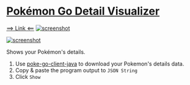 # [Pokémon Go Detail Visualizer](https://ronald8192.github.io/pokemon-go-detail-visualizer)

[==> Link <==](https://ronald8192.github.io/pokemon-go-detail-visualizer)
[![screenshot](https://cloud.githubusercontent.com/assets/5982132/17637452/3052562c-6116-11e6-8e47-26d4968c21ec.png)](https://ronald8192.github.io/pokemon-go-detail-visualizer)

[![screenshot](https://cloud.githubusercontent.com/assets/5982132/17637455/342d19da-6116-11e6-9010-67e42ae6a25c.png)](https://ronald8192.github.io/pokemon-go-detail-visualizer)

Shows your Pokémon's details.

1. Use [poke-go-client-java](https://github.com/ronald8192/poke-go-client-java#download) to download your Pokemon's details data.
1. Copy & paste the program output to `JSON String`
1. Click `Show`
